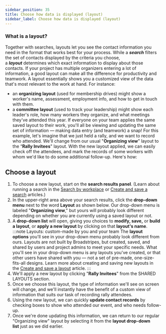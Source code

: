 ```yaml
---
sidebar_position: 35
title: Choose how data is displayed (layout)
sidebar_label: Choose how data is displayed (layout)
---
```


### What is a layout?
Together with searches, layouts let you see the contact information you need in the format that works best for your process. While a **_search_** filters the set of contacts displayed by the criteria you choose, a **_layout_** determines which exact information to display about those contacts.
If your project has multiple organizers entering a lot of information, a good layout can make all the difference for productivity and teamwork. A layout essentially shows you a customized view of the data that's most relevant to the work at hand. For instance:
- an **organizing layout** (used for membership drives) might show a worker's name, assessment, employment info, and how to get in touch with them.
- a **committee layout** (used to track your leadership) might show each leader's role, how many workers they organize, and what meetings they've attended this year.
If everyone on your team applies the same saved layout to their work, you'll all be viewing and updating the same set of information — making data entry (and teamwork) a snap!
For this example, let's imagine that we just held a rally, and we want to record who attended. We'll change from our usual "**Organizing view**" layout to the “**Rally Invitees**" layout. With the new layout applied, we can easily check off the attendees, and mark the records of some workers with whom we'd like to do some additional follow-up.
Here's how:

## Choose a layout
1. To choose a new layout, start on the **search results panel**. (Learn about running a search in the [Search by workplace](https://help.broadstripes.com/help-articles/using-broadstripes/search/search-by-workplace/) or [Create and save a search](https://help.broadstripes.com/help-articles/using-broadstripes/customize/create-and-save-a-search/) articles.)
2. In the upper-right area above your search results, click the **drop-down menu** next to the word **Layout** as shown below. Our drop-down menu is labeled "**Organizing view**," but yours will probably look different depending on whether you are currently using a saved layout or not.
3. A **drop-down list** will open, giving you choices to **modify, save,** or **build a layout**, or **apply a new layout** by clicking on that **layout's name**.
:::note Layouts: custom-made by you and your team
The **layout options** you'll see in your drop-down menu probably look different from ours. Layouts are not built by Broadstripes, but created, saved, and shared by users and project admins to meet your specific needs. What you'll see in your drop-down menu is any layouts you've created, or that other users have shared with you — not a set of pre-made, one-size-fits-all designs. Learn more about creating and saving new layouts in the [Create and save a layout](https://help.broadstripes.com/help-articles/using-broadstripes/customize/save-a-layout/) article.
:::
4. We'll apply a new layout by clicking "**Rally Invitees**" from the SHARED LAYOUTS section.
5. Once we choose this layout, the type of information we'll see on screen will change, and we'll instantly have the benefit of a custom view of information that suits our task of recording rally attendees.
6. Using the new layout, we can quickly **update contact records** by checking boxes to show who attended our event, and who needs follow-up.
7. Once we're done updating this information, we can return to our regular "Organizing view" layout by selecting it from the **layout drop-down list** just as we did earlier.